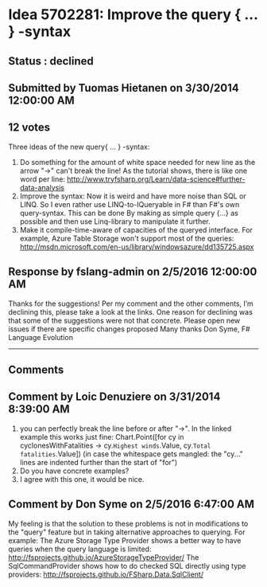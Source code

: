 # Idea 5702281: Improve the query { ... } -syntax #

## Status : declined

## Submitted by Tuomas Hietanen on 3/30/2014 12:00:00 AM

## 12 votes

Three ideas of the new query{ ... } -syntax:
1) Do something for the amount of white space needed for new line as the arrow "->" can't break the line!
As the tutorial shows, there is like one word per line:
http://www.tryfsharp.org/Learn/data-science#further-data-analysis
2) Improve the syntax: Now it is weird and have more noise than SQL or LINQ. So I even rather use LINQ-to-IQueryable in F# than F#'s own query-syntax. This can be done By making as simple query {...} as possible and then use Linq-library to manipulate it further.
3) Make it compile-time-aware of capacities of the queryed interface. For example, Azure Table Storage won't support most of the queries:
http://msdn.microsoft.com/en-us/library/windowsazure/dd135725.aspx



## Response by fslang-admin on 2/5/2016 12:00:00 AM

Thanks for the suggestions! Per my comment and the other comments, I’m declining this, please take a look at the links.
One reason for declining was that some of the suggestions were not that concrete. Please open new issues if there are specific changes proposed
Many thanks
Don Syme, F# Language Evolution

------------------------
## Comments


## Comment by Loic Denuziere on 3/31/2014 8:39:00 AM
1) you can perfectly break the line before or after "->". In the linked example this works just fine:
Chart.Point([for cy in cyclonesWithFatalities ->
cy.``Highest winds``.Value,
cy.``Total fatalities``.Value])
(in case the whitespace gets mangled: the "cy..." lines are indented further than the start of "for")
2) Do you have concrete examples?
3) I agree with this one, it would be nice.


## Comment by Don Syme on 2/5/2016 6:47:00 AM
My feeling is that the solution to these problems is not in modifications to the "query" feature but in taking alternative approaches to querying. For example:
The Azure Storage Type Provider shows a better way to have queries when the query language is limited: http://fsprojects.github.io/AzureStorageTypeProvider/
The SqlCommandProvider shows how to do checked SQL directly using type providers: http://fsprojects.github.io/FSharp.Data.SqlClient/

